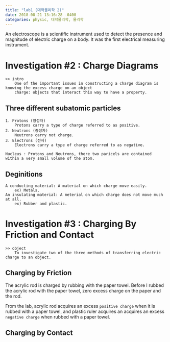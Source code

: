 ```yaml
---
title: "lab1 (대학물리학 2)"
date: 2018-08-21 13:16:28 -0400
categories: physic, 대학물리학, 물리학
---
```


An electroscope is a scientific instrument used to detect the presence and magnitude of electric charge on a body. It was the first electrical measuring instrument.

# Investigation #2 : Charge Diagrams    
    >> intro
        One of the important issues in constructing a charge diagram is knowing the excess charge on an object
        charge: objects that interact this way to have a property.

## Three different subatomic particles
    1. Protons (양성자)
        Protons carry a type of charge referred to as positive.
    2. Neutrons (중성자)
        Neutrons carry not charge.
    3. Electrons (전자)
        Electrons carry a type of charge referred to as negative.
    
    Nucleus : Protons and Neutrons, there two paricels are contained within a very small volume of the atom.

## Deginitions
    A conducting material: A material on which charge move easily.
        ex) Metals.
    An insulating material: A meterial on which charge does not move much at all.
        ex) Rubber and plastic.


# Investigation #3 : Charging By Friction and Contact
    >> object
        To investigate two of the three methods of transferring electric charge to an object.
## Charging by Friction

The acrylic rod is charged by rubbing with the paper towel.
Before I rubbed the acrylic rod with the paper towel, zero excess charge on the paper and the rod.

From the lab, acrylic rod acquires an excess `positive charge` when it is rubbed with a paper towel, and plastic ruler acquires an acquires an excess `negative charge` when rubbed with a paper towel.

## Charging by Contact

